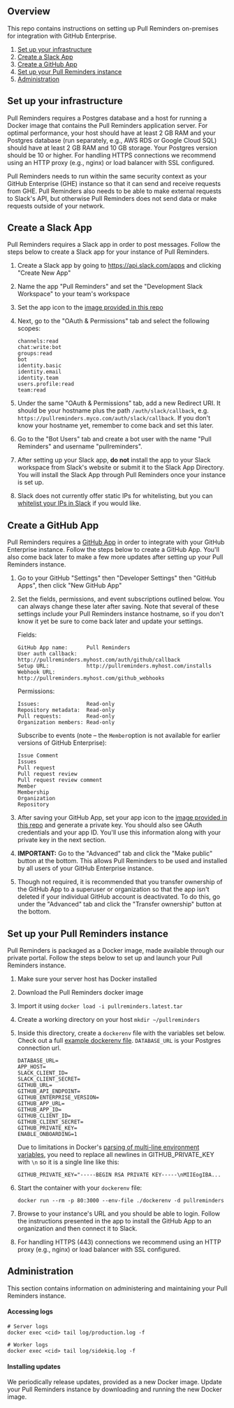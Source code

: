## Overview

This repo contains instructions on setting up Pull Reminders on-premises for integration with GitHub Enterprise.

1. [Set up your infrastructure](#set-up-your-infrastructure)
2. [Create a Slack App](#create-a-slack-app)
3. [Create a GitHub App](#create-a-github-app)
4. [Set up your Pull Reminders instance](#set-up-your-pull-reminders-instance)
5. [Administration](#administration)

## Set up your infrastructure

Pull Reminders requires a Postgres database and a host for running a Docker image that contains the Pull Reminders application server. For optimal performance, your host should have at least 2 GB RAM and your Postgres database (run separately, e.g., AWS RDS or Google Cloud SQL) should have at least 2 GB RAM and 10 GB storage. Your Postgres version should be 10 or higher. For handling HTTPS connections we recommend using an HTTP proxy (e.g., nginx) or load balancer with SSL configured.

Pull Reminders needs to run within the same security context as your GitHub Enterprise (GHE) instance so that it can send and receive requests from GHE. Pull Reminders also needs to be able to make external requests to Slack's API, but otherwise Pull Reminders does not send data or make requests outside of your network. 

## Create a Slack App

Pull Reminders requires a Slack app in order to post messages. Follow the steps below to create a Slack app for your instance of Pull Reminders.

1. Create a Slack app by going to https://api.slack.com/apps and clicking "Create New App"
2. Name the app "Pull Reminders" and set the "Development Slack Workspace" to your team's workspace
3. Set the app icon to the [image provided in this repo](./icon.png)
4. Next, go to the "OAuth & Permissions" tab and select the following scopes:
    
    ```
    channels:read
    chat:write:bot
    groups:read
    bot
    identity.basic
    identity.email
    identity.team
    users.profile:read
    team:read
    ```

5. Under the same "OAuth & Permissions" tab, add a new Redirect URI. It should be your hostname plus the path `/auth/slack/callback`, e.g. `https://pullreminders.myco.com/auth/slack/callback`. If you don't know your hostname yet, remember to come back and set this later.
6. Go to the "Bot Users" tab and create a bot user with the name "Pull Reminders" and username "pullreminders".
7. After setting up your Slack app, **do not** install the app to your Slack workspace from Slack's website or submit it to the Slack App Directory. You will install the Slack App through Pull Reminders once your instance is set up.
8. Slack does not currently offer static IPs for whitelisting, but you can [whitelist your IPs in Slack](https://api.slack.com/docs/oauth-safety#ip_whitelisting) if you would like.

## Create a GitHub App

Pull Reminders requires a [GitHub App](https://developer.github.com/enterprise/2.13/apps/about-apps/#about-github-apps) in order to integrate with your GitHub Enterprise instance. Follow the steps below to create a GitHub App. You'll also come back later to make a few more updates after setting up your Pull Reminders instance.

1. Go to your GitHub "Settings" then "Developer Settings" then "GitHub Apps", then click "New GitHub App"
2. Set the fields, permissions, and event subscriptions outlined below. You can always change these later after saving. Note that several of these settings include your Pull Reminders instance hostname, so if you don't know it yet be sure to come back later and update your settings.
    
    Fields:
    
    ```
    GitHub App name:      Pull Reminders
    User auth callback:   http://pullreminders.myhost.com/auth/github/callback
    Setup URL:            http://pullreminders.myhost.com/installs
    Webhook URL:          http://pullreminders.myhost.com/github_webhooks
    ```
    
    Permissions:

    ```
    Issues:               Read-only
    Repository metadata:  Read-only
    Pull requests:        Read-only
    Organization members: Read-only
    ```
    
    Subscribe to events (note – the `Member`option is not available for earlier versions of GitHub Enterprise):
    
    ```
    Issue Comment
    Issues
    Pull request
    Pull request review
    Pull request review comment
    Member
    Membership
    Organization
    Repository
    ```
    
3. After saving your GitHub App, set your app icon to the [image provided in this repo](./icon.png) and generate a private key. You should also see OAuth credentials and your app ID. You'll use this information along with your private key in the next section.
4. **IMPORTANT:** Go to the "Advanced" tab and click the "Make public" button at the bottom. This allows Pull Reminders to be used and installed by all users of your GitHub Enterprise instance.
5. Though not required, it is recommended that you transfer ownership of the GitHub App to a superuser or organization so that the app isn't deleted if your individual GitHub account is deactivated. To do this, go under the "Advanced" tab and click the "Transfer ownership" button at the bottom.

## Set up your Pull Reminders instance

Pull Reminders is packaged as a Docker image, made available through our private portal. Follow the steps below to set up and launch your Pull Reminders instance.

1. Make sure your server host has Docker installed
2. Download the Pull Reminders docker image
3. Import it using `docker load -i pullreminders.latest.tar`
4. Create a working directory on your host `mkdir ~/pullreminders`
5. Inside this directory, create a `dockerenv` file with the variables set below. Check out a full [example dockerenv file](./dockerenv.example). `DATABASE_URL` is your Postgres connection url.

    ```
    DATABASE_URL=
    APP_HOST=
    SLACK_CLIENT_ID=
    SLACK_CLIENT_SECRET=
    GITHUB_URL=
    GITHUB_API_ENDPOINT=
    GITHUB_ENTERPRISE_VERSION=
    GITHUB_APP_URL=
    GITHUB_APP_ID=
    GITHUB_CLIENT_ID=
    GITHUB_CLIENT_SECRET=
    GITHUB_PRIVATE_KEY=
    ENABLE_ONBOARDING=1
    ```
    
    Due to limitations in Docker's [parsing of multi-line environment variables](https://github.com/moby/moby/issues/12997), you need to replace all newlines in GITHUB_PRIVATE_KEY with `\n` so it is a single line like this:

    ```
    GITHUB_PRIVATE_KEY="-----BEGIN RSA PRIVATE KEY-----\nMIIEogIBA...
    ```

6. Start the container with your `dockerenv` file:

    ```
    docker run --rm -p 80:3000 --env-file ./dockerenv -d pullreminders
    ```

7. Browse to your instance's URL and you should be able to login. Follow the instructions presented in the app to install the GitHub App to an organization and then connect it to Slack.

8. For handling HTTPS (443) connections we recommend using an HTTP proxy (e.g., nginx) or load balancer with SSL configured.

## Administration

This section contains information on administering and maintaining your Pull Reminders instance.

#### Accessing logs

```
# Server logs
docker exec <cid> tail log/production.log -f
  
# Worker logs
docker exec <cid> tail log/sidekiq.log -f
```

#### Installing updates

We periodically release updates, provided as a new Docker image. Update your Pull Reminders instance by downloading and running the new Docker image.
